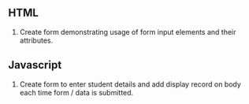 HTML
--------------------------
1. Create form demonstrating usage of form input elements and their attributes.

Javascript
--------------------------
1. Create form to enter student details and add display record on body each time form / data is submitted.

